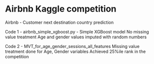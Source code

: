 # Airbnb Kaggle competition
Airbnb - Customer next destination country prediction

Code 1 - airbnb_simple_xgboost.py -  Simple XGBoost model
No missing value treatment
Age and gender values imputed with random numbers

Code 2 - MVT_for_age_gender_sessions_all_features 
Missing value treatment done for Age, Gender variables
Achieved 25%ile rank in the competition
